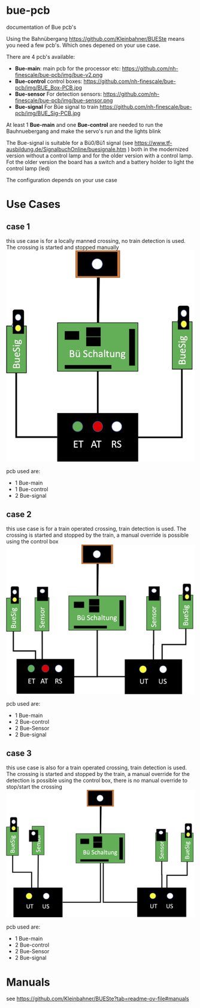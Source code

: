 # bue-pcb
documentation of Bue pcb's

Using the Bahnübergang https://github.com/Kleinbahner/BUESte means you need a few pcb's. Which ones depened on your use case.

There are 4 pcb's available:
- **Bue-main**: main pcb for the processor etc: https://github.com/nh-finescale/bue-pcb/img/bue-v2.png
- **Bue-control** control boxes: https://github.com/nh-finescale/bue-pcb/img/BUE_Box-PCB.jpg
- **Bue-sensor** For detection sensors: https://github.com/nh-finescale/bue-pcb/img/bue-sensor.png
- **Bue-signal** For Büe signal to train https://github.com/nh-finescale/bue-pcb/img/BUE_Sig-PCB.jpg

At least 1 **Bue-main** and one **Bue-control** are needed to run the Bauhnuebergang and make the servo's run and the lights blink

The Bue-signal is suitable for a Bü0/Bü1 signal (see https://www.tf-ausbildung.de/SignalbuchOnline/buesignale.htm ) both in the modernized version without a control lamp and for the older version with a control lamp. Fot the older version the board has a switch and a battery holder to light the control lamp (led)

The configuration depends on your use case

# Use Cases

## case 1

this use case is for a locally manned crossing, no train detection is used. The crossing is started and stopped manually
![scenario 1](/img/scenario-1.jpg)

pcb used are:
- 1 Bue-main
- 1 Bue-control
- 2 Bue-signal

## case 2

this use case is for a train operated crossing,  train detection is used. The crossing is started and stopped by the train, a manual override is possible using the control box
![scenario 1](/img/scenario-2.jpg)

pcb used are:
- 1 Bue-main
- 2 Bue-control
- 2 Bue-Sensor
- 2 Bue-signal

## case 3

this use case is also for a train operated crossing,  train detection is used. The crossing is started and stopped by the train, a manual override for the detection is possible using the control box, there is no manual override to stop/start the crossing
![scenario 1](/img/scenario-3.jpg)

pcb used are:
- 1 Bue-main
- 2 Bue-control
- 2 Bue-Sensor
- 2 Bue-signal

# Manuals
see https://github.com/Kleinbahner/BUESte?tab=readme-ov-file#manuals
